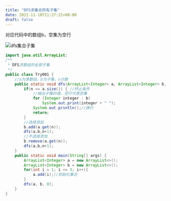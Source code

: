 ```yaml
---
title: "DFS求集合所有子集"
date: 2021-11-10T11:27:21+08:00
draft: false
---
```

对应代码中的数组b，空集为空行

![dfs集合子集](https://img-blog.csdnimg.cn/20200215023541807.jpg?x-oss-process=image/watermark,type_ZmFuZ3poZW5naGVpdGk,shadow_10,text_aHR0cHM6Ly9ibG9nLmNzZG4ubmV0L3dlaXhpbl80MzYxOTA4NQ==,size_16,color_FFFFFF,t_70)

```java
import java.util.ArrayList;
/**
 * DFS求数组的全部子集
 */
public class Try001 {
    //a为原数组，b为子集，n计数
    public static void dfs(ArrayList<Integer> a, ArrayList<Integer> b, int n){
        if(n == a.size()) { //终止条件
            //输出子集的值，空行代表空集
            for (Integer integer : b)
                System.out.print(integer + " ");
            System.out.println();//换行
            return;
        }
        //选择添加
        b.add(a.get(n));
        dfs(a,b,n+1);
        //不选择添加
        b.remove(a.get(n));
        dfs(a,b,n+1);
    }
    public static void main(String[] args) {
        ArrayList<Integer> a = new ArrayList<>();
        ArrayList<Integer> b = new ArrayList<>();
        for(int i = 1; i <= 3; i++){
            a.add(i);//初始化集合
        }
        dfs(a, b, 0);
    }
}
```

